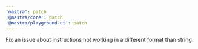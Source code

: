 ```yaml
---
'mastra': patch
'@mastra/core': patch
'@mastra/playground-ui': patch
---
```


Fix an issue about instructions not working in a different format than string
